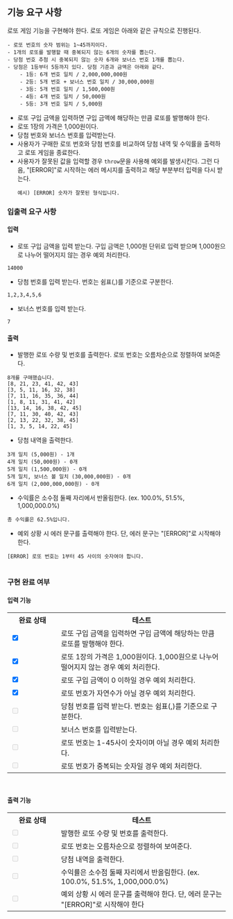 ## 기능 요구 사항

 로또 게임 기능을 구현해야 한다. 로또 게임은 아래와 같은 규칙으로 진행된다.

```
- 로또 번호의 숫자 범위는 1~45까지이다.
- 1개의 로또를 발행할 때 중복되지 않는 6개의 숫자를 뽑는다.
- 당첨 번호 추첨 시 중복되지 않는 숫자 6개와 보너스 번호 1개를 뽑는다.
- 당첨은 1등부터 5등까지 있다. 당첨 기준과 금액은 아래와 같다.
    - 1등: 6개 번호 일치 / 2,000,000,000원
    - 2등: 5개 번호 + 보너스 번호 일치 / 30,000,000원
    - 3등: 5개 번호 일치 / 1,500,000원
    - 4등: 4개 번호 일치 / 50,000원
    - 5등: 3개 번호 일치 / 5,000원
```

- 로또 구입 금액을 입력하면 구입 금액에 해당하는 만큼 로또를 발행해야 한다.
- 로또 1장의 가격은 1,000원이다.
- 당첨 번호와 보너스 번호를 입력받는다.
- 사용자가 구매한 로또 번호와 당첨 번호를 비교하여 당첨 내역 및 수익률을 출력하고 로또 게임을 종료한다.
- 사용자가 잘못된 값을 입력할 경우 `throw`문을 사용해 예외를 발생시킨다. 그런 다음, "[ERROR]"로 시작하는 에러 메시지를 출력하고 해당 부분부터 입력을 다시 받는다.
  ```
  예시) [ERROR] 숫자가 잘못된 형식입니다.
  ```

### 입출력 요구 사항

#### 입력

- 로또 구입 금액을 입력 받는다. 구입 금액은 1,000원 단위로 입력 받으며 1,000원으로 나누어 떨어지지 않는 경우 예외 처리한다.

```
14000
```

- 당첨 번호를 입력 받는다. 번호는 쉼표(,)를 기준으로 구분한다.

```
1,2,3,4,5,6
```

- 보너스 번호를 입력 받는다.

```
7
```

#### 출력

- 발행한 로또 수량 및 번호를 출력한다. 로또 번호는 오름차순으로 정렬하여 보여준다.

```
8개를 구매했습니다.
[8, 21, 23, 41, 42, 43]
[3, 5, 11, 16, 32, 38]
[7, 11, 16, 35, 36, 44]
[1, 8, 11, 31, 41, 42]
[13, 14, 16, 38, 42, 45]
[7, 11, 30, 40, 42, 43]
[2, 13, 22, 32, 38, 45]
[1, 3, 5, 14, 22, 45]
```

- 당첨 내역을 출력한다.

```
3개 일치 (5,000원) - 1개
4개 일치 (50,000원) - 0개
5개 일치 (1,500,000원) - 0개
5개 일치, 보너스 볼 일치 (30,000,000원) - 0개
6개 일치 (2,000,000,000원) - 0개
```

- 수익률은 소수점 둘째 자리에서 반올림한다. (ex. 100.0%, 51.5%, 1,000,000.0%)

```
총 수익률은 62.5%입니다.
```

- 예외 상황 시 에러 문구를 출력해야 한다. 단, 에러 문구는 "[ERROR]"로 시작해야 한다.

```
[ERROR] 로또 번호는 1부터 45 사이의 숫자여야 합니다.
```

#
### 구현 완료 여부

#### 입력 기능

<table>
    <tr>
        <th style = 'width : 100px'>완료 상태</th>
        <th>테스트</th>
    </tr>
    <tr>
        <td><input type="checkBox" checked></td>
        <td>로또 구입 금액을 입력하면 구입 금액에 해당하는 만큼 로또를 발행해야 한다.</td>
    </tr>
    <tr>
        <td><input type="checkBox" checked></td>
        <td>로또 1장의 가격은 1,000원이다. 1,000원으로 나누어 떨어지지 않는 경우 예외 처리한다.</td>
    </tr>
    <tr>
        <td><input type="checkBox" checked></td>
        <td>로또 구입 금액이 0 이하일 경우 예외 처리한다.</td>
    </tr>
    <tr>
        <td><input type="checkBox" checked></td>
        <td>로또 번호가 자연수가 아닐 경우 예외 처리한다.</td>
    </tr>
    <tr>
        <td><input type="checkBox" disabled></td>
        <td>당첨 번호를 입력 받는다. 번호는 쉼표(,)를 기준으로 구분한다.</td>
    </tr>
    <tr>
        <td><input type="checkBox" disabled></td>
        <td>보너스 번호를 입력받는다.</td>
    </tr>
    <tr>
        <td><input type="checkBox" disabled></td>
        <td>로또 번호는 1-45사이 숫자이며 아닐 경우 예외 처리한다.</td>
    </tr>
    <tr>
        <td><input type="checkBox" disabled></td>
        <td>로또 번호가 중복되는 숫자일 경우 예외 처리한다.</td>
    </tr>
</table>

<br>


#### 출력 기능

<table>
    <tr>
        <th style = 'width : 100px'>완료 상태</th>
        <th>테스트</th>
    </tr>
    <tr>
        <td><input type="checkBox" disabled></td>
        <td>발행한 로또 수량 및 번호를 출력한다.</td>
    </tr>
    <tr>
        <td><input type="checkBox" disabled></td>
        <td>로또 번호는 오름차순으로 정렬하여 보여준다.</td>
    </tr>
    <tr>
        <td><input type="checkBox" disabled></td>
        <td>당첨 내역을 출력한다.</td>
    </tr>
    <tr>
        <td><input type="checkBox" disabled></td>
        <td>수익률은 소수점 둘째 자리에서 반올림한다. (ex. 100.0%, 51.5%, 1,000,000.0%)</td>
    </tr>
    <tr>
        <td><input type="checkBox" disabled></td>
        <td>예외 상황 시 에러 문구를 출력해야 한다. 단, 에러 문구는 "[ERROR]"로 시작해야 한다</td>
    </tr>
</table>
